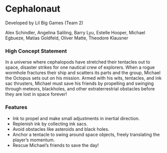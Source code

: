 # Cephalonaut

Developed by Lil Big Games (Team 2) 

Alex Schindler, Angelina Saliling, Barry Lyu, Estelle Hooper, Michael Egbueze, Matias Goldfeld, Oliver Matte, Theodore Klausner

### High Concept Statement
In a universe where cephalopods have stretched their tentacles out to space, disaster strikes for one nautical crew of explorers. When a rogue wormhole fractures their ship and scatters its parts and the group, Michael the Octopus sets out on his mission. Armed with his wits, tentacles, and ink sac thrusters, Michael must save his friends by propelling and swinging through meteors, blackholes, and other extraterrestrial obstacles before they are lost in space forever!

### Features
- Ink to propel and make small adjustments in inertial direction.
- Replenish ink by collecting ink sacs.
- Avoid obstacles like asteroids and black holes.
- Anchor a tentacle to swing around space objects, freely translating the player’s momentum.
- Rescue Michael’s friends to save the day!



